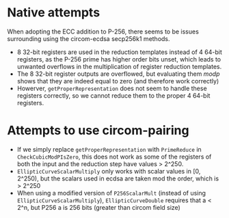 # Native attempts
When adopting the ECC addition to P-256, there seems to be issues surrounding using the circom-ecdsa secp256k1 methods.
- 8 32-bit registers are used in the reduction templates instead of 4 64-bit registers, as the P-256 prime has higher order bits unset, which leads to unwanted overflows in the multiplication of register reduction templates.
- The 8 32-bit register outputs are overflowed, but evaluating them $mod p$ shows that they are indeed equal to zero (and therefore work correctly)
- Howerver, `getProperRepresentation` does not seem to handle these registers correctly, so we cannot reduce them to the proper 4 64-bit registers.

# Attempts to use circom-pairing
- If we simply replace `getProperRepresentation` with `PrimeReduce` in `CheckCubicModPIsZero`, this does not work as some of the registers of both the input and the reduction step have values > 2^250.
- `EllipticCurveScalarMultiply` only works with scalar values in [0, 2^250), but the scalars used in ecdsa are taken mod the order, which is > 2^250
- When using a modified version of `P256ScalarMult` (instead of using `EllipticCurveScalarMultiply`), `EllipticCurveDouble` requires that a < 2^n, but P256 a is 256 bits (greater than circom field size)
